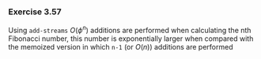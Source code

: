 ### Exercise 3.57
Using `add-streams` $O(\phi^n)$ additions are performed when calculating the nth Fibonacci number, this number is exponentially larger when compared with the memoized version in which `n-1` (or $O(n)$) additions are performed
